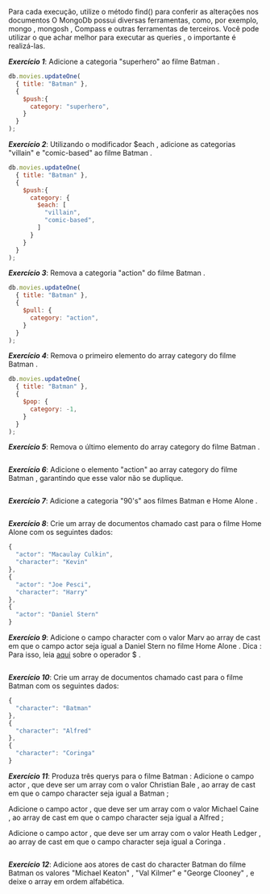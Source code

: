 Para cada execução, utilize o método find() para conferir as alterações nos documentos
O MongoDb possui diversas ferramentas, como, por exemplo, mongo , mongosh , Compass e outras ferramentas de terceiros. Você pode utilizar o que achar melhor para executar as queries , o importante é realizá-las.

***Exercício 1***: Adicione a categoria "superhero" ao filme Batman .
```javascript
db.movies.updateOne(
  { title: "Batman" },
  {
    $push:{
      category: "superhero",
    }
  }
);
```

***Exercício 2***: Utilizando o modificador $each , adicione as categorias "villain" e "comic-based" ao filme Batman .
```javascript
db.movies.updateOne(
  { title: "Batman" },
  {
    $push:{
      category: {
        $each: [
          "villain",
          "comic-based",
        ]
      }
    }
  }
);
```

***Exercício 3***: Remova a categoria "action" do filme Batman .
```javascript
db.movies.updateOne(
  { title: "Batman" },
  {
    $pull: {
      category: "action",
    }
  }
);
```

***Exercício 4***: Remova o primeiro elemento do array category do filme Batman .
```javascript
db.movies.updateOne(
  { title: "Batman" },
  {
    $pop: {
      category: -1,
    }
  }
);
```

***Exercício 5***: Remova o último elemento do array category do filme Batman .
```javascript

```

***Exercício 6***: Adicione o elemento "action" ao array category do filme Batman , garantindo que esse valor não se duplique.
```javascript

```

***Exercício 7***: Adicione a categoria "90's" aos filmes Batman e Home Alone .
```javascript

```

***Exercício 8***: Crie um array de documentos chamado cast para o filme Home Alone com os seguintes dados:
```javascript
{
  "actor": "Macaulay Culkin",
  "character": "Kevin"
},
{
  "actor": "Joe Pesci",
  "character": "Harry"
},
{
  "actor": "Daniel Stern"
}
```

***Exercício 9***: Adicione o campo character com o valor Marv ao array de cast em que o campo actor seja igual a Daniel Stern no filme Home Alone .
Dica : Para isso, leia [aqui](https://docs.mongodb.com/manual/reference/operator/update/positional/) sobre o operador $ .
```javascript

```

***Exercício 10***: Crie um array de documentos chamado cast para o filme Batman com os seguintes dados:
```javascript
{
  "character": "Batman"
},
{
  "character": "Alfred"
},
{
  "character": "Coringa"
}
```


***Exercício 11***: Produza três querys para o filme Batman :
  Adicione o campo actor , que deve ser um array com o valor Christian Bale , ao array de cast em que o campo character seja igual a Batman ;

  Adicione o campo actor , que deve ser um array com o valor Michael Caine , ao array de cast em que o campo character seja igual a Alfred ;
  
  Adicione o campo actor , que deve ser um array com o valor Heath Ledger , ao array de cast em que o campo character seja igual a Coringa .
```javascript

```

***Exercício 12***: Adicione aos atores de cast do character Batman do filme Batman os valores "Michael Keaton" , "Val Kilmer" e "George Clooney" , e deixe o array em ordem alfabética.
```javascript

```
